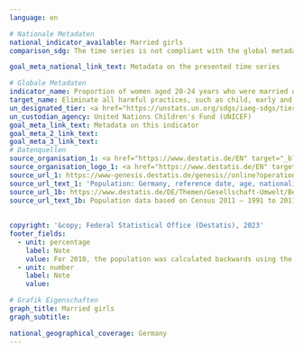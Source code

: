 ```yaml
---
language: en    

# Nationale Metadaten    
national_indicator_available: Married girls    
comparison_sdg: The time series is not compliant with the global metadata, but provides additional information.    

goal_meta_national_link_text: Metadata on the presented time series    

# Globale Metadaten    
indicator_name: Proportion of women aged 20-24 years who were married or in a union before age 15 and before age 18    
target_name: Eliminate all harmful practices, such as child, early and forced marriage and female genital mutilation    
un_designated_tier: <a href="https://unstats.un.org/sdgs/iaeg-sdgs/tier-classification/" title="Click here for more information on the UN tier classification."  target="_blank" onclick="return confirm_alert(this);">Tier I</a>    
un_custodian_agency: United Nations Children's Fund (UNICEF)    
goal_meta_link_text: Metadata on this indicator    
goal_meta_2_link_text:     
goal_meta_3_link_text:         
# Datenquellen
source_organisation_1: <a href="https://www.destatis.de/EN" target="_blank"> Federal Statistical Office (Destatis) </a>
source_organisation_logo_1: <a href="https://www.destatis.de/EN" target="_blank"><img src="https://g205sdgs.github.io/sdg-indicators/public/OrgImgEn/destatis.png" alt="Logo destatis" style="height:60px; width:148px"/></a>
source_url_1: https://www-genesis.destatis.de/genesis//online?operation=table&code=12411-0008&bypass=true&language=en
source_url_text_1: 'Population: Germany, reference date, age, nationality, sex, marital status – GENESIS online 12411-0008'
source_url_1b: https://www.destatis.de/DE/Themen/Gesellschaft-Umwelt/Bevoelkerung/Bevoelkerungsstand/_inhalt.html#sprg233540
source_url_text_1b: Population data based on Census 2011 – 1991 to 2011 (only available in German)
    
    
copyright: '&copy; Federal Statistical Office (Destatis), 2023'    
footer_fields:
  - unit: percentage
    label: Note
    value: For 2010, the population was calculated backwards using the 2011 census and migration, birth and death statistics.
  - unit: number
    label: Note
    value:     

# Grafik Eigenschaften    
graph_title: Married girls
graph_subtitle:     

national_geographical_coverage: Germany    
---
```


<span></span>
